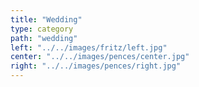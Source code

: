 ```yaml
---
title: "Wedding"
type: category
path: "wedding"
left: "../../images/fritz/left.jpg"
center: "../../images/pences/center.jpg"
right: "../../images/pences/right.jpg"
---
```

